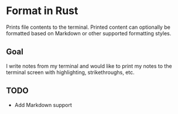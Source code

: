 # Format in Rust

Prints file contents to the terminal. Printed content can optionally be formatted based on Markdown or other supported formatting styles.

## Goal
I write notes from my terminal and would like to print my notes to the terminal screen with highlighting, strikethroughs, etc.

## TODO
  - Add Markdown support